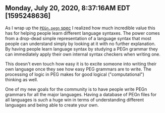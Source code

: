 ## Monday, July 20, 2020, 8:37:16AM EDT [1595248636]

As I wrap up the [`PEGn.pegn`
spec](https://gitlab.com/rwx.gg/pegn/spec/-/blob/master/PEGn.pegn) I
realized how much incredible value this has for helping people learn
different language syntaxes. The power comes from a drop-dead simple
representation of a language syntax that most people can understand
simply by looking at it with no further explanation. By having people
learn language syntax by studying a PEGn grammar they can immediately
apply their own internal syntax checkers when writing one.

This doesn't even touch how easy it is to excite someone into writing
their own language once they see how easy PEG grammars are to write. The
processing of logic in PEG makes for good logical ("computational")
thinking as well.

One of my new goals for the community is to have people write PEGn
grammars for all the major languages. Having a database of PEGn files
for all languages is *such* a huge win in terms of understanding
different languages and being able to create your own.

